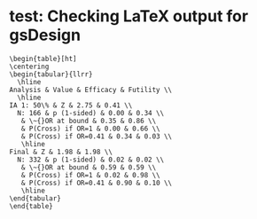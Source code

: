 # test: Checking LaTeX output for gsDesign

    \begin{table}[ht]
    \centering
    \begin{tabular}{llrr}
      \hline
    Analysis & Value & Efficacy & Futility \\ 
      \hline
    IA 1: 50\% & Z & 2.75 & 0.41 \\ 
      N: 166 & p (1-sided) & 0.00 & 0.34 \\ 
       & \~{}OR at bound & 0.35 & 0.86 \\ 
       & P(Cross) if OR=1 & 0.00 & 0.66 \\ 
       & P(Cross) if OR=0.41 & 0.34 & 0.03 \\ 
       \hline
    Final & Z & 1.98 & 1.98 \\ 
      N: 332 & p (1-sided) & 0.02 & 0.02 \\ 
       & \~{}OR at bound & 0.59 & 0.59 \\ 
       & P(Cross) if OR=1 & 0.02 & 0.98 \\ 
       & P(Cross) if OR=0.41 & 0.90 & 0.10 \\ 
       \hline
    \end{tabular}
    \end{table}

